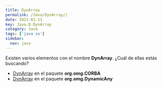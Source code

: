 ```yaml
---
title: DynArray
permalink: /Java/DynArray//
date: 2021-01-11
key: Java.D.DynArray
category: Java
tags: ['java se']
sidebar: 
  nav: java
---
```


Existen varios elementos con el nombre **DynArray**. ¿Cuál de ellas estás buscando?
<ul>
<li><a href="/Java/DynArray-org-omg-CORBA/">DynArray</a> en el paquete <strong>org.omg.CORBA</strong></li>
<li><a href="/Java/DynArray-org-omg-DynamicAny/">DynArray</a> en el paquete <strong>org.omg.DynamicAny</strong></li>
<ul>
